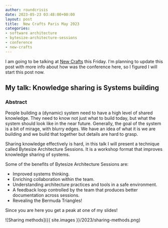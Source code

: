 ```yaml
---
author: roundcrisis
date: 2023-05-23 03:48:00+00:00
layout: post
title:  New Crafts Paris May 2023 
categories:
- software architecture
- bytesize-architecture-sessions
- conference
- new-crafts
---
```


I am going to be talking at [New Crafts](https://2023.ncrafts.io/agenda) this Friday. I'm planning to update this post with more info about how was the conference here, so I figured I will start this post now.

## My talk: Knowledge sharing is Systems building

### Abstract 

People building a (dynamic) system need to have a high level of shared knowledge. They need to know not just what to build today, but what the system should look like in the near future. Generally, the goal of the system is a bit of mirage, with blurry edges. We have an idea of what it is we are building and we build that together but details are hard to grasp.

Sharing knowledge effectively is hard, in this talk I will present a technique called Bytesize Architecture Sessions. It is a workshop format that improves knowledge sharing of systems.

Some of the benefits of Bytesize Architecture Sessions are:

* Improved systems thinking.
* Enriching collaboration within the team.
* Understanding architecture practices and tools in a safe environment.
* A feedback loop controlled by the team that produces better documentation across sessions.
* Revealing the Bermuda Triangles!

Since you are here you get a peak at one of my slides!     

![Sharing methods]({{ site.images }}/2023/sharing-methods.png)

